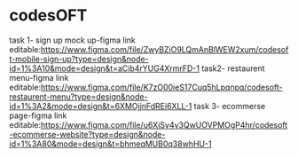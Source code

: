 # codesOFT
task 1- sign up mock up-figma link editable:https://www.figma.com/file/ZwyBZiO9LQmAnBlWEW2xum/codesoft-mobile-sign-up?type=design&node-id=1%3A10&mode=design&t=aCib4rYUG4XrmrFD-1
task2- restaurent menu-figma link editable:https://www.figma.com/file/K7zO00ieS17Cuq5hLpqnpq/codesoft-restaurent-menu?type=design&node-id=1%3A2&mode=design&t=6XMOjjnFdREi6XLL-1
task 3- ecommerse page-figma link editable:https://www.figma.com/file/u6XiSy4y3QwUOVPMOgP4hr/codesoft-ecommerse-website?type=design&node-id=1%3A80&mode=design&t=bhmeqMUB0q38whHU-1
